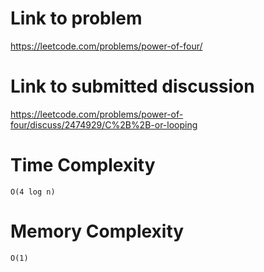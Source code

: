 # Link to problem
https://leetcode.com/problems/power-of-four/

# Link to submitted discussion
https://leetcode.com/problems/power-of-four/discuss/2474929/C%2B%2B-or-looping

# Time Complexity
`O(4 log n)`

# Memory Complexity
`O(1)`
